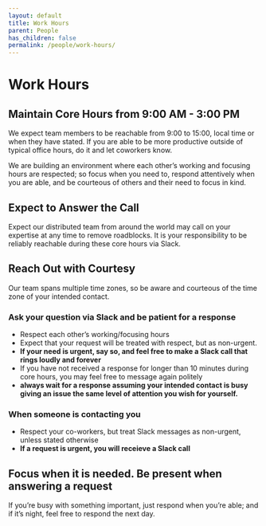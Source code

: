 ```yaml
---
layout: default
title: Work Hours
parent: People
has_children: false
permalink: /people/work-hours/
---
```


# Work Hours

## Maintain Core Hours from 9:00 AM - 3:00 PM

We expect team members to be reachable from 9:00 to 15:00, local time or when they have stated. If you are able to be more productive outside of typical office hours, do it and let coworkers know.

We are building an environment where each other’s working and focusing hours are respected; so focus when you need to, respond attentively when you are able, and be courteous of others and their need to focus in kind.

## Expect to Answer the Call

Expect our distributed team from around the world may call on your expertise at any time to remove roadblocks. It is your responsibility to be reliably reachable during these core hours via Slack.

## Reach Out with Courtesy

Our team spans multiple time zones, so be aware and courteous of the time zone of your intended contact.

### Ask your question via Slack and be patient for a response

* Respect each other’s working/focusing hours
* Expect that your request will be treated with respect, but as non-urgent.
* **If your need is urgent, say so, and feel free to make a Slack call that rings loudly and forever**
* If you have not received a response for longer than 10 minutes during core hours, you may feel free to message again politely
* **always wait for a response assuming your intended contact is busy giving an issue the same level of attention you wish for yourself.**

### When someone is contacting you

* Respect your co-workers, but treat Slack messages as non-urgent, unless stated otherwise
* **If a request is urgent, you will receieve a Slack call**

## Focus when it is needed. Be present when answering a request

If you’re busy with something important, just respond when you’re able; and if it’s night, feel free to respond the next day.
